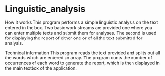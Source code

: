 # Linguistic_analysis
How it works 
This program performs a simple linguistic analysis on the text entered in the box.
Two basic work streams are provided one where you can enter multiple texts and submit them for analyses. The second is used for displaying the report of either one or of all the text submitted for analysis. 

Technical information
This program reads the text provided and splits out all the words which are entered an array. The program cunts the number of occurrences of each word to generate the report, which is then displayed in the main textbox of the application. 
